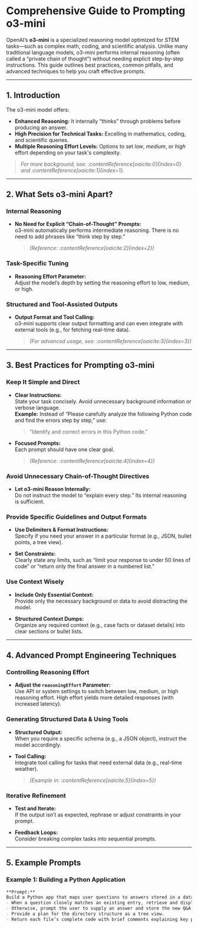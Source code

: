 # Comprehensive Guide to Prompting o3-mini

OpenAI’s **o3-mini** is a specialized reasoning model optimized for STEM tasks—such as complex math, coding, and scientific analysis. Unlike many traditional language models, o3-mini performs internal reasoning (often called a “private chain of thought”) without needing explicit step-by-step instructions. This guide outlines best practices, common pitfalls, and advanced techniques to help you craft effective prompts.

---

## 1. Introduction

The o3-mini model offers:
- **Enhanced Reasoning:** It internally “thinks” through problems before producing an answer.
- **High Precision for Technical Tasks:** Excelling in mathematics, coding, and scientific queries.
- **Multiple Reasoning Effort Levels:** Options to set *low*, *medium*, or *high* effort depending on your task's complexity.

> *For more background, see: :contentReference[oaicite:0]{index=0} and :contentReference[oaicite:1]{index=1}.*

---

## 2. What Sets o3-mini Apart?

### Internal Reasoning
- **No Need for Explicit “Chain-of-Thought” Prompts:**  
  o3-mini automatically performs intermediate reasoning. There is no need to add phrases like “think step by step.”

  > *(Reference: :contentReference[oaicite:2]{index=2})*

### Task-Specific Tuning
- **Reasoning Effort Parameter:**  
  Adjust the model’s depth by setting the reasoning effort to low, medium, or high.

### Structured and Tool-Assisted Outputs
- **Output Format and Tool Calling:**  
  o3-mini supports clear output formatting and can even integrate with external tools (e.g., for fetching real-time data).

  > *(For advanced usage, see: :contentReference[oaicite:3]{index=3})*

---

## 3. Best Practices for Prompting o3-mini

### Keep It Simple and Direct
- **Clear Instructions:**  
  State your task concisely. Avoid unnecessary background information or verbose language.  
  **Example:** Instead of “Please carefully analyze the following Python code and find the errors step by step,” use:
  > “Identify and correct errors in this Python code.”

- **Focused Prompts:**  
  Each prompt should have one clear goal.

  > *(Reference: :contentReference[oaicite:4]{index=4})*

### Avoid Unnecessary Chain-of-Thought Directives
- **Let o3-mini Reason Internally:**  
  Do not instruct the model to “explain every step.” Its internal reasoning is sufficient.

### Provide Specific Guidelines and Output Formats
- **Use Delimiters & Format Instructions:**  
  Specify if you need your answer in a particular format (e.g., JSON, bullet points, a tree view).

- **Set Constraints:**  
  Clearly state any limits, such as “limit your response to under 50 lines of code” or “return only the final answer in a numbered list.”

### Use Context Wisely
- **Include Only Essential Context:**  
  Provide only the necessary background or data to avoid distracting the model.

- **Structured Context Dumps:**  
  Organize any required context (e.g., case facts or dataset details) into clear sections or bullet lists.

---

## 4. Advanced Prompt Engineering Techniques

### Controlling Reasoning Effort
- **Adjust the `reasoningEffort` Parameter:**  
  Use API or system settings to switch between low, medium, or high reasoning effort. High effort yields more detailed responses (with increased latency).

### Generating Structured Data & Using Tools
- **Structured Output:**  
  When you require a specific schema (e.g., a JSON object), instruct the model accordingly.

- **Tool Calling:**  
  Integrate tool calling for tasks that need external data (e.g., real-time weather).
  > *(Example in: :contentReference[oaicite:5]{index=5})*

### Iterative Refinement
- **Test and Iterate:**  
  If the output isn’t as expected, rephrase or adjust constraints in your prompt.

- **Feedback Loops:**  
  Consider breaking complex tasks into sequential prompts.

---

## 5. Example Prompts

### Example 1: Building a Python Application
```markdown
**Prompt:**
Build a Python app that maps user questions to answers stored in a database:
- When a question closely matches an existing entry, retrieve and display the answer.
- Otherwise, prompt the user to supply an answer and store the new Q&A pair.
- Provide a plan for the directory structure as a tree view.
- Return each file’s complete code with brief comments explaining key parts.
